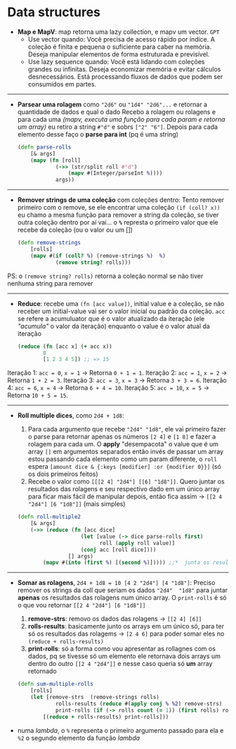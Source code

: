 # Data structures

- **Map e MapV**: map retorna uma lazy collection, e mapv um vector. `GPT`
  - Use vector quando:
    Você precisa de acesso rápido por índice.
    A coleção é finita e pequena o suficiente para caber na memória.
    Deseja manipular elementos de forma estruturada e previsível.
  - Use lazy sequence quando:
    Você está lidando com coleções grandes ou infinitas.
    Deseja economizar memória e evitar cálculos desnecessários.
    Está processando fluxos de dados que podem ser consumidos em partes.

-----

- **Parsear uma rolagem** como `"2d6"` ou `"1d4" "2d6"...` e retornar a quantidade de dados e qual o dado
    Recebo a rolagem ou rolagens e para cada uma *(mapv, executa uma função para cada param e retorna um array)* eu retiro a string `#"d"` e sobrs `["2" "6"]`. Depois para cada elemento desse faço o **parse para int** (pq é uma string)

    ```clojure
    (defn parse-rolls
        [& args]
        (mapv (fn [roll]
                (->> (str/split roll #"d")
                    (mapv #(Integer/parseInt %))))
                args))

-----

- **Remover strings de uma coleção** com coleções dentro:
    Tento remover primeiro com o remove, se ele encontrar uma coleção `(if (coll? x))` eu chamo a mesma função para remover a string da coleção, se tiver outra coleção dentro por aí vai... o **`%`** represta o primeiro valor que ele recebe da coleção (ou o valor ou um [])

    ```clojure
    (defn remove-strings
        [rolls]
        (mapv #(if (coll? %) (remove-strings %)  %)
                (remove string? rolls)))

PS: o `(remove string? rolls)` retorna a coleção normal se não tiver nenhuma string para remover

-----

- **Reduce**: recebe uma `(fn [acc value])`, initial value e a coleção, se não receber um initial-value vai ser o valor inicial ou padrão da coleção. `acc` se refere a acumuluator que é o valor atualizado da iteração (ele *"acumula"* o valor da iteração) enquanto o value é o valor atual da iteração

    ```clojure
    (reduce (fn [acc x] (+ acc x)) 
            0 
            [1 2 3 4 5]) ;; => 15

Iteração 1: `acc = 0`, `x = 1` → Retorna `0 + 1 = 1`.
Iteração 2: `acc = 1`, `x = 2` → Retorna `1 + 2 = 3`.
Iteração 3: `acc = 3`, `x = 3` → Retorna `3 + 3 = 6`.
Iteração 4: `acc = 6`, `x = 4` → Retorna `6 + 4 = 10`.
Iteração 5: `acc = 10`, `x = 5` → Retorna `10 + 5 = 15`.

-----

- **Roll multiple dices**, como `2d4 + 1d8`:

    1. Para cada argumento que recebe `"2d4" "1d8"`, ele vai primeiro fazer o parse para retornar apenas os números `[2 4]` e `[1 8]` e fazer a rolagem para cada um. O **apply** "desempacota" o value que é um array `[]` em argumentos separados então invés de passar um array estou passando cada elemento como um param diferente, o `roll` espera `[amount dice & {:keys [modifier] :or {modifier 0}}]` (só os dois primeiros feitos)
    2. Recebe o valor como `[[[2 4] "2d4"] [[6] "1d8"]]`. Quero juntar os resultados das rolagens e seu respectivo dado em um único array para ficar mais fácil de manipular depois, então fica assim -> `[[2 4 "2d4"] [6 "1d8"]]` (mais simples)

    ```clojure
    (defn roll-multiple2
        [& args]
        (->> (reduce (fn [acc dice]
                        (let [value (-> dice parse-rolls first)
                              roll (apply roll value)]
                        (conj acc [roll dice])))
                    [] args)
            (mapv #(into (first %) [(second %)])))) ;;*  junta os resultados de cada dado em um único array -> [[2 4 3 "3d4"] [5 "1d6"]]

----- 

- **Somar as rolagens**, `2d4 + 1d8 = 10 [4 2 "2d4"] [4 "1d8"]`: Preciso remover os strings da coll que seriam os dados `"2d4"  "1d8"` para juntar **apenas** os resultados das rolagens num único array. O `print-rolls` é só o que vou retornar  `[[2 4 "2d4"] [6 "1d8"]]`

    1. **remove-strs**: removo os dados das rolagens ->  `[[2 4] [6]]`
    2. **rolls-results**: basicamente junto os arrays em um único só, para ter só os resultados das rolagems -> `[2 4 6]` para poder somar eles no `(reduce + rolls-results)`
    3. **print-rolls**: só a forma como vou apresentar as rollagnes com os dados, pq se tivesse só um elemento ele retornava dois arrays um dentro do outro `[[2 4 "2d4"]]` e nesse caso queria só **um** array retornado

    ```clojure
    (defn sum-multiple-rolls
        [rolls]
        (let [remove-strs  (remove-strings rolls)
                rolls-results (reduce #(apply conj % %2) remove-strs)
                print-rolls (if (-> rolls count (= 1)) (first rolls) rolls)] 
            [(reduce + rolls-results) print-rolls]))

- numa *lambda*, o `%` representa o primeiro argumento passado para ela e `%2` o segundo elemento da função *lambda*
